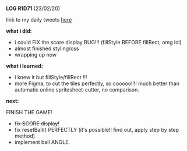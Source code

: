 **LOG R1D71** (23/02/20)

link to my daily tweets [here](https://twitter.com/Nightcoder2/status/1231474279222513664)

**what i did:**

- i could FIX the score display BUG!!! (fillStyle BEFORE fillRect, omg lol)
- almost finished styling/css
- wrapping up now

**what i learned:**

- i knew it but fillStyle/fillRect !!!
- more Figma, to cut the tiles perfectly, so coooool!!! much better than automatic online spritesheet-cutter, no comparison.

**next:**

FINISH THE GAME!

- ~~fix SCORE display!~~
- fix resetBall() PERFECTLY (it's possible!! find out, apply step by step method)
- implement ball ANGLE.
